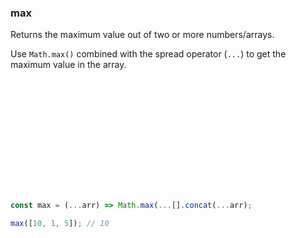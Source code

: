 ### max

Returns the maximum value out of two or more numbers/arrays.

Use `Math.max()` combined with the spread operator (`...`) to get the maximum value in the array.

```js














const max = (...arr) => Math.max(...[].concat(...arr);
```

```js
max([10, 1, 5]); // 10
```
